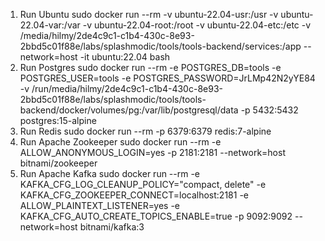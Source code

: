 1. Run Ubuntu
   sudo docker run --rm -v ubuntu-22.04-usr:/usr -v ubuntu-22.04-var:/var -v ubuntu-22.04-root:/root -v ubuntu-22.04-etc:/etc -v /media/hilmy/2de4c9c1-c1b4-430c-8e93-2bbd5c01f88e/labs/splashmodic/tools/tools-backend/services:/app --network=host -it ubuntu:22.04 bash
1. Run Postgres
   sudo docker run --rm -e POSTGRES_DB=tools -e POSTGRES_USER=tools -e POSTGRES_PASSWORD=JrLMp42N2yYE84 -v /run/media/hilmy/2de4c9c1-c1b4-430c-8e93-2bbd5c01f88e/labs/splashmodic/tools/tools-backend/docker/volumes/pg:/var/lib/postgresql/data -p 5432:5432 postgres:15-alpine
1. Run Redis
   sudo docker run --rm -p 6379:6379 redis:7-alpine
1. Run Apache Zookeeper
   sudo docker run --rm -e ALLOW_ANONYMOUS_LOGIN=yes -p 2181:2181 --network=host bitnami/zookeeper
1. Run Apache Kafka
   sudo docker run --rm -e KAFKA_CFG_LOG_CLEANUP_POLICY="compact, delete" -e KAFKA_CFG_ZOOKEEPER_CONNECT=localhost:2181 -e ALLOW_PLAINTEXT_LISTENER=yes -e KAFKA_CFG_AUTO_CREATE_TOPICS_ENABLE=true -p 9092:9092 --network=host bitnami/kafka:3
